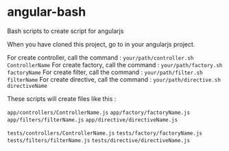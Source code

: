angular-bash
============

Bash scripts to create script for angularjs

When you have cloned this project, go to in your angularjs project.

For create controller, call the command : `your/path/controller.sh ControllerName`
For create factory, call the command : `your/path/factory.sh factoryName`
For create filter, call the command : `your/path/filter.sh filterName`
For create directive, call the command : `your/path/directive.sh directiveName`

These scripts will create files like this :

`app/controllers/ControllerName.js`
`app/factory/factoryName.js`
`app/filters/filterName.js`
`app/directive/directiveName.js`

`tests/controllers/ControllerName.js`
`tests/factory/factoryName.js`
`tests/filters/filterName.js`
`tests/directive/directiveName.js`

